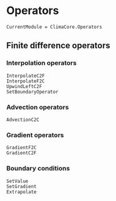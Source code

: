 # Operators

```@meta
CurrentModule = ClimaCore.Operators
```

## Finite difference operators

### Interpolation operators

```@docs
InterpolateC2F
InterpolateF2C
UpwindLeftC2F
SetBoundaryOperator
```

### Advection operators

```@docs
AdvectionC2C
```

### Gradient operators

```@docs
GradientF2C
GradientC2F
```

### Boundary conditions

```@docs
SetValue
SetGradient
Extrapolate
```
